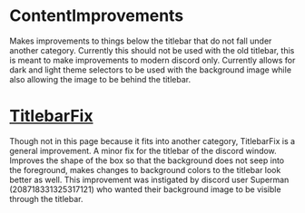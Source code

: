 # ContentImprovements

<div>Makes improvements to things below the titlebar that do not fall under another category. Currently this should not be used with the old titlebar, this is meant to make improvements to modern discord only. Currently allows for dark and light theme selectors to be used with the background image while also allowing the image to be behind the titlebar.</div>

# <a href="https://github.com/CompletelyUnbelievable/ThemeResource/tree/master/Titlebar">TitlebarFix</a>

<div>Though not in this page because it fits into another category, TitlebarFix is a general improvement. A minor fix for the titlebar of the discord window. Improves the shape of the box so that the background does not seep into the foreground, makes changes to background colors to the titlebar look better as well. This improvement was instigated by discord user Superman (208718331325317121) who wanted their background image to be visible through the titlebar.</div>
